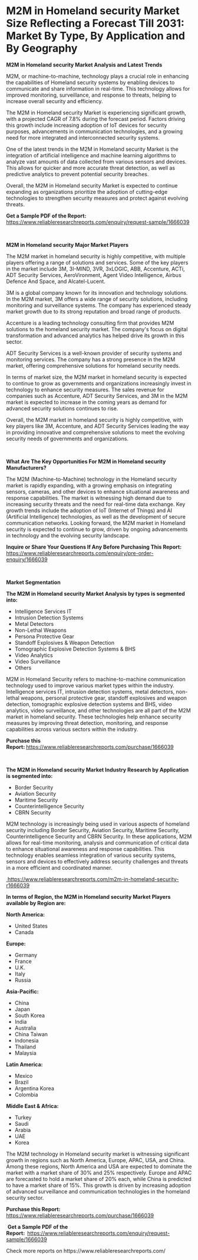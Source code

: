 <p><h1>M2M in Homeland security Market Size Reflecting a Forecast Till 2031: Market By Type, By Application and By Geography</h1></p><p><strong>M2M in Homeland security Market Analysis and Latest Trends</strong></p>
<p><p>M2M, or machine-to-machine, technology plays a crucial role in enhancing the capabilities of Homeland security systems by enabling devices to communicate and share information in real-time. This technology allows for improved monitoring, surveillance, and response to threats, helping to increase overall security and efficiency.</p><p>The M2M in Homeland security Market is experiencing significant growth, with a projected CAGR of 7.8% during the forecast period. Factors driving this growth include increasing adoption of IoT devices for security purposes, advancements in communication technologies, and a growing need for more integrated and interconnected security systems.</p><p>One of the latest trends in the M2M in Homeland security Market is the integration of artificial intelligence and machine learning algorithms to analyze vast amounts of data collected from various sensors and devices. This allows for quicker and more accurate threat detection, as well as predictive analytics to prevent potential security breaches.</p><p>Overall, the M2M in Homeland security Market is expected to continue expanding as organizations prioritize the adoption of cutting-edge technologies to strengthen security measures and protect against evolving threats.</p></p>
<p><strong>Get a Sample PDF of the Report:&nbsp;</strong> <a href="https://www.reliableresearchreports.com/enquiry/request-sample/1666039">https://www.reliableresearchreports.com/enquiry/request-sample/1666039</a></p>
<p>&nbsp;</p>
<p><strong>M2M in Homeland security Major Market Players</strong></p>
<p><p>The M2M market in homeland security is highly competitive, with multiple players offering a range of solutions and services. Some of the key players in the market include 3M, 3I-MIND, 3VR, 3xLOGIC, ABB, Accenture, ACTi, ADT Security Services, AeroVironment, Agent Video Intelligence, Airbus Defence And Space, and Alcatel-Lucent.</p><p>3M is a global company known for its innovation and technology solutions. In the M2M market, 3M offers a wide range of security solutions, including monitoring and surveillance systems. The company has experienced steady market growth due to its strong reputation and broad range of products.</p><p>Accenture is a leading technology consulting firm that provides M2M solutions to the homeland security market. The company's focus on digital transformation and advanced analytics has helped drive its growth in this sector.</p><p>ADT Security Services is a well-known provider of security systems and monitoring services. The company has a strong presence in the M2M market, offering comprehensive solutions for homeland security needs.</p><p>In terms of market size, the M2M market in homeland security is expected to continue to grow as governments and organizations increasingly invest in technology to enhance security measures. The sales revenue for companies such as Accenture, ADT Security Services, and 3M in the M2M market is expected to increase in the coming years as demand for advanced security solutions continues to rise.</p><p>Overall, the M2M market in homeland security is highly competitive, with key players like 3M, Accenture, and ADT Security Services leading the way in providing innovative and comprehensive solutions to meet the evolving security needs of governments and organizations.</p></p>
<p>&nbsp;</p>
<p><strong>What Are The Key Opportunities For M2M in Homeland security Manufacturers?</strong></p>
<p><p>The M2M (Machine-to-Machine) technology in the Homeland security market is rapidly expanding, with a growing emphasis on integrating sensors, cameras, and other devices to enhance situational awareness and response capabilities. The market is witnessing high demand due to increasing security threats and the need for real-time data exchange. Key growth trends include the adoption of IoT (Internet of Things) and AI (Artificial Intelligence) technologies, as well as the development of secure communication networks. Looking forward, the M2M market in Homeland security is expected to continue to grow, driven by ongoing advancements in technology and the evolving security landscape.</p></p>
<p><strong>Inquire or Share Your Questions If Any Before Purchasing This Report:</strong> <a href="https://www.reliableresearchreports.com/enquiry/pre-order-enquiry/1666039">https://www.reliableresearchreports.com/enquiry/pre-order-enquiry/1666039</a></p>
<p>&nbsp;</p>
<p><strong>Market Segmentation</strong></p>
<p><strong>The M2M in Homeland security Market Analysis by types is segmented into:</strong></p>
<p><ul><li>Intelligence Services IT</li><li>Intrusion Detection Systems</li><li>Metal Detectors</li><li>Non-Lethal Weapons</li><li>Persona Protective Gear</li><li>Standoff Explosives & Weapon Detection</li><li>Tomographic Explosive Detection Systems & BHS</li><li>Video Analytics</li><li>Video Surveillance</li><li>Others</li></ul></p>
<p><p>M2M in Homeland Security refers to machine-to-machine communication technology used to improve various market types within the industry. Intelligence services IT, intrusion detection systems, metal detectors, non-lethal weapons, personal protective gear, standoff explosives and weapon detection, tomographic explosive detection systems and BHS, video analytics, video surveillance, and other technologies are all part of the M2M market in homeland security. These technologies help enhance security measures by improving threat detection, monitoring, and response capabilities across various sectors within the industry.</p></p>
<p><strong>Purchase this Report:&nbsp;</strong><a href="https://www.reliableresearchreports.com/purchase/1666039">https://www.reliableresearchreports.com/purchase/1666039</a></p>
<p>&nbsp;</p>
<p><strong>The M2M in Homeland security Market Industry Research by Application is segmented into:</strong></p>
<p><ul><li>Border Security</li><li>Aviation Security</li><li>Maritime Security</li><li>Counterintelligence Security</li><li>CBRN Security</li></ul></p>
<p><p>M2M technology is increasingly being used in various aspects of homeland security including Border Security, Aviation Security, Maritime Security, Counterintelligence Security and CBRN Security. In these applications, M2M allows for real-time monitoring, analysis and communication of critical data to enhance situational awareness and response capabilities. This technology enables seamless integration of various security systems, sensors and devices to effectively address security challenges and threats in a more efficient and coordinated manner.</p></p>
<p><a href="https://www.reliableresearchreports.com/m2m-in-homeland-security-r1666039">&nbsp;https://www.reliableresearchreports.com/m2m-in-homeland-security-r1666039</a></p>
<p><strong>In terms of Region, the M2M in Homeland security Market Players available by Region are:</strong></p>
<p>
    <p> <strong> North America: </strong>
        <ul>
            <li>United States</li>
            <li>Canada</li>
        </ul>
        </p> 
    <p> <strong> Europe: </strong>
        <ul>
            <li>Germany</li>
            <li>France</li>
            <li>U.K.</li>
            <li>Italy</li>
            <li>Russia</li>
        </ul>
        </p> 
    <p> <strong> Asia-Pacific: </strong>
        <ul>
            <li>China</li>
            <li>Japan</li>
            <li>South Korea</li>
            <li>India</li>
            <li>Australia</li>
            <li>China Taiwan</li>
            <li>Indonesia</li>
            <li>Thailand</li>
            <li>Malaysia</li>
        </ul>
        </p> 
    <p> <strong> Latin America: </strong>
        <ul>
            <li>Mexico</li>
            <li>Brazil</li>
            <li>Argentina Korea</li>
            <li>Colombia</li>
        </ul>
        </p> 
    <p> <strong> Middle East & Africa: </strong>
        <ul>
            <li>Turkey</li>
            <li>Saudi</li>
            <li>Arabia</li>
            <li>UAE</li>
            <li>Korea</li>
        </ul>
    </p>
    </p>
<p><p>The M2M technology in Homeland security market is witnessing significant growth in regions such as North America, Europe, APAC, USA, and China. Among these regions, North America and USA are expected to dominate the market with a market share of 30% and 25% respectively. Europe and APAC are forecasted to hold a market share of 20% each, while China is predicted to have a market share of 15%. This growth is driven by increasing adoption of advanced surveillance and communication technologies in the homeland security sector.</p></p>
<p><strong>Purchase this Report: </strong><a href="https://www.reliableresearchreports.com/purchase/1666039">https://www.reliableresearchreports.com/purchase/1666039</a></p>
<p>&nbsp;<strong>Get a Sample PDF of the Report:&nbsp;&nbsp;</strong><a href="https://www.reliableresearchreports.com/enquiry/request-sample/1666039">https://www.reliableresearchreports.com/enquiry/request-sample/1666039</a></p>
<p><strong></strong></p>
<p>Check more reports on https://www.reliableresearchreports.com/</p>